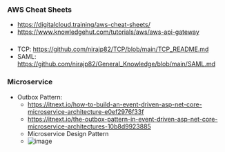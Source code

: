 ### AWS Cheat Sheets
  * https://digitalcloud.training/aws-cheat-sheets/
  * https://www.knowledgehut.com/tutorials/aws/aws-api-gateway

###
  * TCP: https://github.com/nirajp82/TCP/blob/main/TCP_README.md
  * SAML: https://github.com/nirajp82/General_Knowledge/blob/main/SAML.md

### Microservice
  * Outbox Pattern:
     * https://itnext.io/how-to-build-an-event-driven-asp-net-core-microservice-architecture-e0ef2976f33f 
     * https://itnext.io/the-outbox-pattern-in-event-driven-asp-net-core-microservice-architectures-10b8d9923885
     * Microservice Design Pattern
      * ![image](https://user-images.githubusercontent.com/61636643/221331307-f39caf38-a94d-4bee-be84-07f502c463d4.png)


